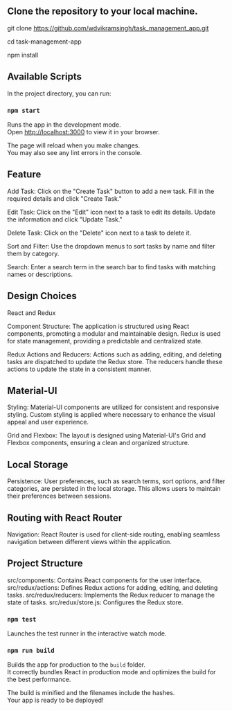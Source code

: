 ## Clone the repository to your local machine.

git clone https://github.com/wdvikramsingh/task_management_app.git

cd task-management-app

npm install

## Available Scripts

In the project directory, you can run:

### `npm start`

Runs the app in the development mode.\
Open [http://localhost:3000](http://localhost:3000) to view it in your browser.

The page will reload when you make changes.\
You may also see any lint errors in the console.

## Feature

Add Task: Click on the "Create Task" button to add a new task. Fill in the required details and click "Create Task."

Edit Task: Click on the "Edit" icon next to a task to edit its details. Update the information and click "Update Task."

Delete Task: Click on the "Delete" icon next to a task to delete it.

Sort and Filter: Use the dropdown menus to sort tasks by name and filter them by category.

Search: Enter a search term in the search bar to find tasks with matching names or descriptions.

## Design Choices

React and Redux

Component Structure: The application is structured using React components, promoting a modular and maintainable design. Redux is used for state management, providing a predictable and centralized state.

Redux Actions and Reducers: Actions such as adding, editing, and deleting tasks are dispatched to update the Redux store. The reducers handle these actions to update the state in a consistent manner.

## Material-UI

Styling: Material-UI components are utilized for consistent and responsive styling. Custom styling is applied where necessary to enhance the visual appeal and user experience.

Grid and Flexbox: The layout is designed using Material-UI's Grid and Flexbox components, ensuring a clean and organized structure.

## Local Storage

Persistence: User preferences, such as search terms, sort options, and filter categories, are persisted in the local storage. This allows users to maintain their preferences between sessions.

## Routing with React Router

Navigation: React Router is used for client-side routing, enabling seamless navigation between different views within the application.

## Project Structure

src/components: Contains React components for the user interface.
src/redux/actions: Defines Redux actions for adding, editing, and deleting tasks.
src/redux/reducers: Implements the Redux reducer to manage the state of tasks.
src/redux/store.js: Configures the Redux store.

### `npm test`

Launches the test runner in the interactive watch mode.

### `npm run build`

Builds the app for production to the `build` folder.\
It correctly bundles React in production mode and optimizes the build for the best performance.

The build is minified and the filenames include the hashes.\
Your app is ready to be deployed!
